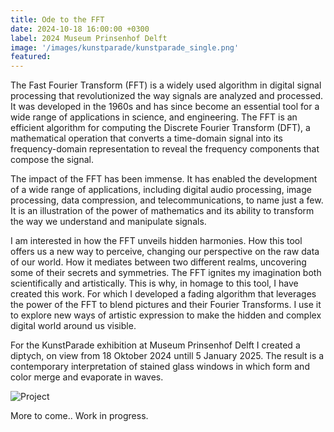 ```yaml
---
title: Ode to the FFT
date: 2024-10-18 16:00:00 +0300
label: 2024 Museum Prinsenhof Delft
image: '/images/kunstparade/kunstparade_single.png'
featured:
---
```


​The Fast Fourier Transform (FFT) is a widely used algorithm in digital signal processing that revolutionized the way signals are analyzed and processed. It was developed in the 1960s and has since become an essential tool for a wide range of applications in science, and engineering. The FFT is an efficient algorithm for computing the Discrete Fourier Transform (DFT), a mathematical operation that converts a time-domain signal into its frequency-domain representation to reveal the frequency components that compose the signal.

The impact of the FFT has been immense. It has enabled the development of a wide range of applications, including digital audio processing, image processing, data compression, and telecommunications, to name just a few. It is an illustration of the power of mathematics and its ability to transform the way we understand and manipulate signals.

I am interested in how the FFT unveils hidden harmonies. How this tool offers us a new way to perceive, changing our perspective on the raw data of our world. How it mediates between two different realms, uncovering some of their secrets and symmetries. The FFT ignites my imagination both scientifically and artistically. This is why, in homage to this tool, I have created this work. For which I developed a fading algorithm that leverages the power of the FFT to blend pictures and their Fourier Transforms. I use it to explore new ways of artistic expression to make the hidden and complex digital world around us visible. ​

For the KunstParade exhibition at Museum Prinsenhof Delft I created a diptych, on view from 18 Oktober 2024 untill 5 January 2025. The result is a contemporary interpretation of stained glass windows in which form and color merge and evaporate in waves.

<div class="gallery-box">
  <div class="gallery">
    <img src="/images/kunstparade/kunstparade_both.png" loading="lazy" alt="Project">
    <!-- <img src="/images/EFR/EFR3.png" loading="lazy" alt="Project"> -->
  </div>
  <!-- <em>Gallery / <a href="https://unsplash.com/" target="_blank">Unsplash</a></em> -->
</div>

More to come.. Work in progress.


<!-- <div class="gallery-box">
  <div class="gallery">
    <img src="/images/project-example-2.jpg" loading="lazy" alt="Project">
    <img src="/images/project-example-3.jpg" loading="lazy" alt="Project">
    <img src="/images/project-example-4.jpg" loading="lazy" alt="Project">
  </div>
  <em>Gallery / <a href="https://unsplash.com/" target="_blank">Unsplash</a></em>
</div>


![iPad](/images/project-example-1.jpg)
*Photo by [Balázs Kétyi](https://unsplash.com/@balazsketyi) on [Unsplash](https://unsplash.com/)* -->
